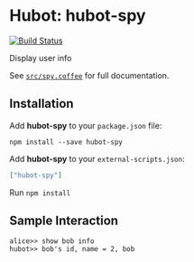 # Hubot: hubot-spy

[![Build Status](https://travis-ci.org/tsmsogn/hubot-spy.svg?branch=master)](https://travis-ci.org/tsmsogn/hubot-spy)

Display user info

See [`src/spy.coffee`](src/spy.coffee) for full documentation.

## Installation

Add **hubot-spy** to your `package.json` file:

```
npm install --save hubot-spy
```

Add **hubot-spy** to your `external-scripts.json`:

```json
["hubot-spy"]
```

Run `npm install`

## Sample Interaction

```
alice>> show bob info
hubot>> bob's id, name = 2, bob
```
